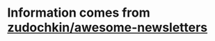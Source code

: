 # Information comes from [zudochkin/awesome-newsletters](https://github.com/zudochkin/awesome-newsletters)

